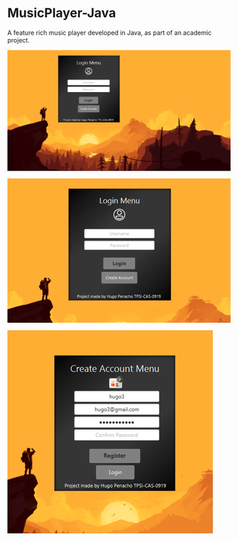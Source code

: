 # MusicPlayer-Java
A feature rich music player developed in Java, as part of an academic project.


![login](/readmeFiles/login.apng)

![accountCreation](/readmeFiles/accountCreation.apng) 

![passwordcheckAccCreation](/readmeFiles/passwordcheckAccCreation.apng)

